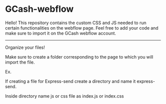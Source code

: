 # GCash-webflow

Hello! This repository contains the custom CSS and JS needed to run certain functionalities on the webflow page.
Feel free to add your code and make sure to import it on the GCash webflow account.

------------------------------------------------------------------------------------------------------------------

Organize your files!

Make sure to create a folder corresponding to the page to which you will 
import the file.

Ex.

If creating a file for Express-send create a directory and name it express-send.

Inside directory name js or css file as index.js or index.css
